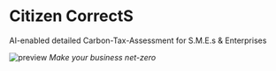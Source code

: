 # Citizen CorrectS
AI-enabled detailed Carbon-Tax-Assessment for S.M.E.s & Enterprises

![preview](https://github.com/user-attachments/assets/7a7630d8-10eb-49bf-abd2-23d2b23fa564)
_Make your business net-zero_
